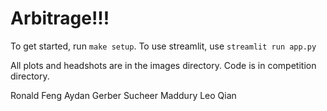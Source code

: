 # Arbitrage!!!
To get started, run `make setup`.
To use streamlit, use `streamlit run app.py`

All plots and headshots are in the images directory. Code is in competition directory.

Ronald Feng
Aydan Gerber
Sucheer Maddury
Leo Qian
